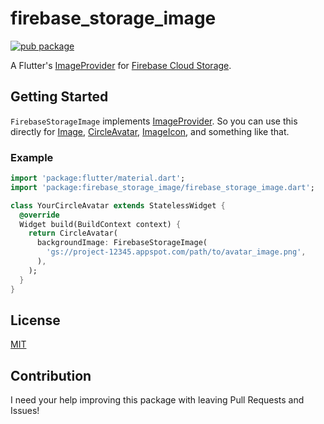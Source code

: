 # firebase_storage_image

[![pub package](https://img.shields.io/pub/v/firebase_storage_image.svg)](https://pub.dartlang.org/packages/firebase_storage_image)

A Flutter's [ImageProvider](https://docs.flutter.io/flutter/painting/ImageProvider-class.html) for [Firebase Cloud Storage](https://firebase.google.com/docs/storage/).

## Getting Started

`FirebaseStorageImage` implements [ImageProvider](https://docs.flutter.io/flutter/painting/ImageProvider-class.html). So you can use this directly for [Image](https://docs.flutter.io/flutter/widgets/Image-class.html), [CircleAvatar](https://docs.flutter.io/flutter/material/CircleAvatar-class.html), [ImageIcon](https://docs.flutter.io/flutter/widgets/ImageIcon-class.html), and something like that.

### Example

```dart
import 'package:flutter/material.dart';
import 'package:firebase_storage_image/firebase_storage_image.dart';

class YourCircleAvatar extends StatelessWidget {
  @override
  Widget build(BuildContext context) {
    return CircleAvatar(
      backgroundImage: FirebaseStorageImage(
        'gs://project-12345.appspot.com/path/to/avatar_image.png',
      ),
    );
  }
}
```

## License

[MIT](LICENSE)

## Contribution

I need your help improving this package with leaving Pull Requests and Issues!
